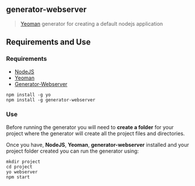 ## generator-webserver

> [Yeoman](http://yeoman.io/) generator for creating a default nodejs application

## Requirements and Use

### Requirements

- [NodeJS](https://nodejs.org/en/)
- [Yeoman](http://yeoman.io)
- [Generator-Webserver](https://github.com/blanxii/generator-webserver)

```
npm install -g yo
npm install -g generator-webserver
```

### Use

Before running the generator you will need to **create a folder** for your project where the generator will create all the project files and directories.

Once you have, **NodeJS**, **Yeoman**, **generator-webserver** installed and your project folder created you can run the generator using:

```
mkdir project
cd project
yo webserver
npm start
```

